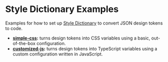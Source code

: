 # Style Dictionary Examples

Examples for how to set up [Style Dictionary](https://amzn.github.io/style-dictionary) to convert JSON design tokens to code.

- **[simple-css](./simple-css):** turns design tokens into CSS variables using a basic, out-of-the-box configuration.
- **[customized-js](./customized-js):** turns design tokens into TypeScript variables using a custom configuration written in JavaScript.
